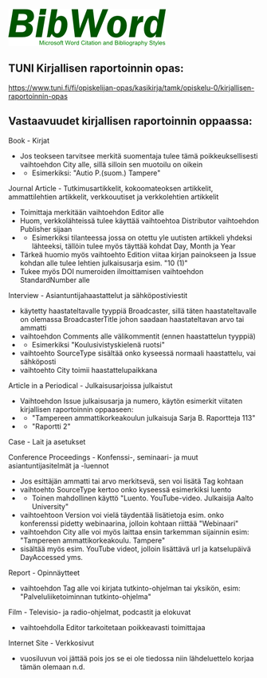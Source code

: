![Microsoft Word Citation and Bibliography Styles](https://github.com/jenrant/tuni_lahdeluettelo/blob/master/BibWord.png "BibWord")

## TUNI Kirjallisen raportoinnin opas:
https://www.tuni.fi/fi/opiskelijan-opas/kasikirja/tamk/opiskelu-0/kirjallisen-raportoinnin-opas

## Vastaavuudet kirjallisen raportoinnin oppaassa:
Book - Kirjat
- Jos teokseen tarvitsee merkitä suomentaja tulee tämä poikkeuksellisesti vaihtoehdon City alle, sillä silloin sen muotoilu on oikein
- - Esimerkiksi: "Autio P.(suom.) Tampere"

Journal Article - Tutkimusartikkelit, kokoomateoksen artikkelit, ammattilehtien artikkelit, verkkouutiset ja verkkolehtien artikkelit
- Toimittaja merkitään vaihtoehdon Editor alle
- Huom, verkkolähteissä tulee käyttää vaihtoehtoa Distributor vaihtoehdon Publisher sijaan
- - Esimerkiksi tilanteessa jossa on otettu yle uutisten artikkeli yhdeksi lähteeksi, tällöin tulee myös täyttää kohdat Day, Month ja Year
- Tärkeä huomio myös vaihtoehto Edition viitaa kirjan painokseen ja Issue kohdan alle tulee lehtien julkaisusarja esim. "10 (1)"
- Tukee myös DOI numeroiden ilmoittamisen vaihtoehdon StandardNumber alle

Interview - Asiantuntijahaastattelut ja sähköpostiviestit
- käytetty haastateltavalle tyyppiä Broadcaster, sillä täten haastateltavalle on olemassa BroadcasterTitle johon saadaan haastateltavan arvo tai ammatti
- vaihtoehdon Comments alle välikommentit (ennen haastattelun tyyppiä)
- - Esimerkiksi "Koulusivistyskielenä ruotsi"
- vaihtoehto SourceType sisältää onko kyseessä normaali haastattelu, vai sähköposti
- vaihtoehto City toimii haastattelupaikkana

Article in a Periodical - Julkaisusarjoissa julkaistut
- Vaihtoehdon Issue julkaisusarja ja numero, käytön esimerkit viitaten kirjallisen raportoinnin oppaaseen:
- - "Tampereen ammattikorkeakoulun julkaisuja Sarja B. Raportteja 113"
- - "Raportti 2"

Case - Lait ja asetukset

Conference Proceedings - Konfenssi-, seminaari- ja muut asiantuntijasitelmät ja -luennot
- Jos esittäjän ammatti tai arvo merkitsevä, sen voi lisätä Tag kohtaan
- vaihtoehto SourceType kertoo onko kyseessä esimerkiksi luento
- - Toinen mahdollinen käyttö "Luento. YouTube-video. Julkaisija Aalto University"
- vaihtoehtoon Version voi vielä täydentää lisätietoja esim. onko konferenssi pidetty webinaarina, jolloin kohtaan riittää "Webinaari"
- vaihtoehdon City alle voi myös laittaa ensin tarkemman sijainnin esim: "Tampereen ammattikorkeakoulu. Tampere"
- sisältää myös esim. YouTube videot, jolloin lisättävä url ja katselupäivä DayAccessed yms.

Report - Opinnäytteet
- vaihtoehdon Tag alle voi kirjata tutkinto-ohjelman tai yksikön, esim: "Palveluliiketoiminnan tutkinto-ohjelma"

Film - Televisio- ja radio-ohjelmat, podcastit ja elokuvat
- vaihtoehdolla Editor tarkoitetaan poikkeavasti toimittajaa

Internet Site - Verkkosivut
- vuosiluvun voi jättää pois jos se ei ole tiedossa niin lähdeluettelo korjaa tämän olemaan n.d.